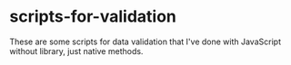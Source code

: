 # scripts-for-validation
These are some scripts for data validation that I've done with JavaScript without library, just native methods.
